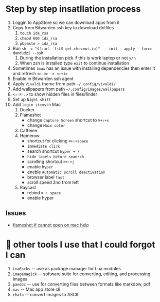 # Step by step insatllation process

1. Loggin to AppStore so we can download apps from it
1. Copy from Bitwarden ssh key to download dotfiles
    1. `touch ida_rsa`
    1. `chmod 600 ida_rsa`
    1. `pbpaste > ida_rsa`
1. Run `sh -c "$(curl -fsLS get.chezmoi.io)" -- init --apply --force dandudzi --ssh`
    1. During the installation pick if this is work laptop or not `y/n`
    1. When zsh is installed type `exit` to continue installation
1. Sometimes `tmux` has an issue with installing dependencies then enter it and refresh `<c-b> -> <⇧+i>`
1. Enable in Bitwarden ssh agent
1. Apply `Vivaldi` theme from path `~/.config/vivaldi/`
1. Add wallpapers from path `~/.config/images/wallpapers`
1. `<⇧-⌘-.>` to show hidden files in files/finder
1. Set up `Night shift`
1. Add `login items` in Mac
    1. Docker
    1. Flameshot
        - change `Capture Screen` shortcut to `⌘+⇧+x`
        - change `Main color`
    1. Caffeine
    1. Homerow
        - shortcut for clicking `⌘+⇧+space`
        - `immediate click`
        - search shortcut `hyper + /`
        - `hide labels before seaerch`
        - scrolling shortcut `⌘+⇧+j`
        - enable `hyper`
        - eneble `Automatic scroll deactivation`
        - browser label `fast`
        - scroll speed 2nd from left
    1. Raycast
        - rebind `⌘ + space`
        - enable hyper

## Issues

- [flameshot if cannot open on mac help](https://github.com/flameshot-org/flameshot/issues/3572#issuecomment-2089076723)

# 🔨 other tools I use that I could forgot I can

1. `LuaRocks`               -- use as package manager for Lua modules
1. `imagemagick`            -- software suite for converting, editing, and processing images
1. `pandoc`                 -- use for converting files between formats like markdow, pdf
1. `mas`                    -- Mac app store cli
1. `chafa`                  -- convert images to ASCII
